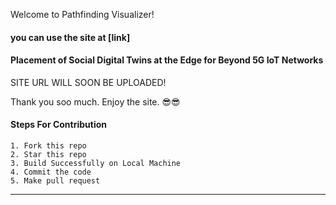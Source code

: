 Welcome to Pathfinding Visualizer! 

#### you can use the site at [link]

#### Placement of Social Digital Twins at the Edge for Beyond 5G IoT Networks
 
SITE URL WILL SOON BE UPLOADED!

Thank you soo much.
Enjoy the site.
😎😎

#### Steps For Contribution

    1. Fork this repo
    2. Star this repo
    3. Build Successfully on Local Machine
    4. Commit the code
    5. Make pull request
    
---
